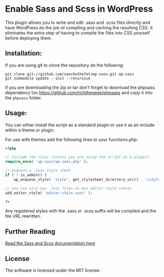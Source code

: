# Enable Sass and Scss in WordPress

This plugin allows you to write and edit .sass and .scss files directly and
have WordPress do the job of compiling and caching the resulting CSS. It
eliminates the extra step of having to compile the files into CSS yourself
before deploying them.

## Installation:

If you are using git to clone the repository do the following:

    git clone git://github.com/sanchothefat/wp-sass.git wp-sass
    git submodule update --init --recursive

If you are downloading the zip or tar don't forget to download the phpsass
dependency too https://github.com/richthegeek/phpsass and copy it into the `phpsass`
folder.

## Usage:

You can either install the script as a standard plugin or use it as an include within a theme or plugin.

For use with themes add the following lines to your functions.php:

```php
<?php

// Include the class (unless you are using the script as a plugin)
require_once( 'wp-sass/wp-sass.php' );

// enqueue a .less style sheet
if ( ! is_admin() )
    wp_enqueue_style( 'style', get_stylesheet_directory_uri() . '/style.scss' );

// you can also use .less files as mce editor style sheets
add_editor_style( 'editor-style.sass' );

?>
```

Any registered styles with the .sass or .scss suffix will be compiled and the file URL
rewritten.


## Further Reading

[Read the Sass and Scss documentation here](http://sass-lang.com/)


## License

The software is licensed under the MIT license.
